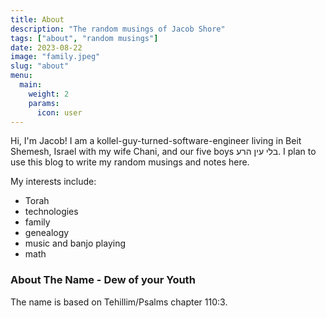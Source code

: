 ```yaml
---
title: About
description: "The random musings of Jacob Shore"
tags: ["about", "random musings"]
date: 2023-08-22
image: "family.jpeg"
slug: "about"
menu:
  main:
    weight: 2
    params:
      icon: user
---
```


Hi, I'm Jacob! I am a kollel-guy-turned-software-engineer living in Beit Shemesh, Israel with my wife Chani, and our five boys בלי עין הרע. I plan to use this blog to write my random musings and notes here.

My interests include:

- Torah
- technologies
- family
- genealogy
- music and banjo playing
- math

### About The Name - Dew of your Youth

The name is based on Tehillim/Psalms chapter 110:3.
